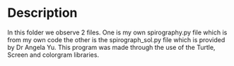# Description

In this folder we observe 2 files. One is my own spirography.py file which is from my own code the other is the spirograph_sol.py file which is provided by Dr Angela Yu. This program was made through the use of the Turtle, Screen and colorgram libraries.
